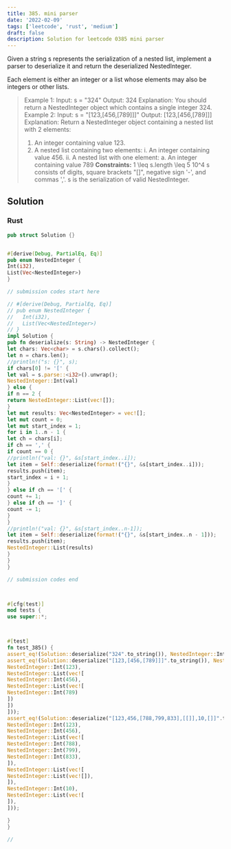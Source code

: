 ```yaml
---
title: 385. mini parser
date: '2022-02-09'
tags: ['leetcode', 'rust', 'medium']
draft: false
description: Solution for leetcode 0385 mini parser
---
```




Given a string s represents the serialization of a nested list, implement a parser to deserialize it and return the deserialized NestedInteger.

Each element is either an integer or a list whose elements may also be integers or other lists.



>   Example 1:
>   Input: s <TeX>=</TeX> "324"
>   Output: 324
>   Explanation: You should return a NestedInteger object which contains a single integer 324.
>   Example 2:
>   Input: s <TeX>=</TeX> "[123,[456,[789]]]"
>   Output: [123,[456,[789]]]
>   Explanation: Return a NestedInteger object containing a nested list with 2 elements:
>   1. An integer containing value 123.
>   2. A nested list containing two elements:
>       i.  An integer containing value 456.
>       ii. A nested list with one element:
>            a. An integer containing value 789
**Constraints:**
>   	1 <TeX>\leq</TeX> s.length <TeX>\leq</TeX> 5  10^4
>   	s consists of digits, square brackets "[]", negative sign '-', and commas ','.
>   	s is the serialization of valid NestedInteger.


## Solution


### Rust
```rust
pub struct Solution {}


#[derive(Debug, PartialEq, Eq)]
pub enum NestedInteger {
Int(i32),
List(Vec<NestedInteger>)
}

// submission codes start here

// #[derive(Debug, PartialEq, Eq)]
// pub enum NestedInteger {
//   Int(i32),
//   List(Vec<NestedInteger>)
// }
impl Solution {
pub fn deserialize(s: String) -> NestedInteger {
let chars: Vec<char> = s.chars().collect();
let n = chars.len();
//println!("s: {}", s);
if chars[0] != '[' {
let val = s.parse::<i32>().unwrap();
NestedInteger::Int(val)
} else {
if n == 2 {
return NestedInteger::List(vec![]);
}
let mut results: Vec<NestedInteger> = vec![];
let mut count = 0;
let mut start_index = 1;
for i in 1..n - 1 {
let ch = chars[i];
if ch == ',' {
if count == 0 {
//println!("val: {}", &s[start_index..i]);
let item = Self::deserialize(format!("{}", &s[start_index..i]));
results.push(item);
start_index = i + 1;
}
} else if ch == '[' {
count += 1;
} else if ch == ']' {
count -= 1;
}
}
//println!("val: {}", &s[start_index..n-1]);
let item = Self::deserialize(format!("{}", &s[start_index..n - 1]));
results.push(item);
NestedInteger::List(results)
}
}
}

// submission codes end



#[cfg(test)]
mod tests {
use super::*;



#[test]
fn test_385() {
assert_eq!(Solution::deserialize("324".to_string()), NestedInteger::Int(324));
assert_eq!(Solution::deserialize("[123,[456,[789]]]".to_string()), NestedInteger::List(vec![
NestedInteger::Int(123),
NestedInteger::List(vec![
NestedInteger::Int(456),
NestedInteger::List(vec![
NestedInteger::Int(789)
])
])
]));
assert_eq!(Solution::deserialize("[123,456,[788,799,833],[[]],10,[]]".to_string()), NestedInteger::List(vec![
NestedInteger::Int(123),
NestedInteger::Int(456),
NestedInteger::List(vec![
NestedInteger::Int(788),
NestedInteger::Int(799),
NestedInteger::Int(833),
]),
NestedInteger::List(vec![
NestedInteger::List(vec![]),
]),
NestedInteger::Int(10),
NestedInteger::List(vec![
]),
]));

}
}

//
```
